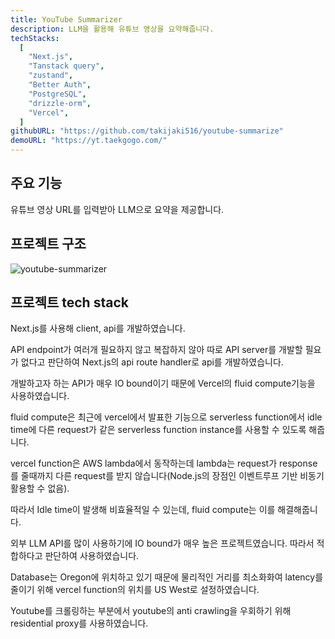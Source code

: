 ```yaml
---
title: YouTube Summarizer
description: LLM을 활용해 유튜브 영상을 요약해줍니다.
techStacks:
  [
    "Next.js",
    "Tanstack query",
    "zustand",
    "Better Auth",
    "PostgreSQL",
    "drizzle-orm",
    "Vercel",
  ]
githubURL: "https://github.com/takijaki516/youtube-summarize"
demoURL: "https://yt.taekgogo.com/"
---
```


## 주요 기능

유튜브 영상 URL를 입력받아 LLM으로 요약을 제공합니다.

## 프로젝트 구조

![youtube-summarizer](/images/youtube-summarizer.png)

## 프로젝트 tech stack

Next.js를 사용해 client, api를 개발하였습니다.

API endpoint가 여러개 필요하지 않고 복잡하지 않아 따로 API server를 개발할 필요가 없다고 판단하여 Next.js의 api route handler로 api를 개발하였습니다.

개발하고자 하는 API가 매우 IO bound이기 때문에 Vercel의 fluid compute기능을 사용하였습니다.

fluid compute은 최근에 vercel에서 발표한 기능으로 serverless function에서 idle time에 다른 request가 같은 serverless function instance를 사용할 수 있도록 해줍니다.

vercel function은 AWS lambda에서 동작하는데 lambda는 request가 response를 줄때까지 다른 request를 받지 않습니다(Node.js의 장점인 이벤트루프 기반 비동기 활용할 수 없음).

따라서 Idle time이 발생해 비효율적일 수 있는데, fluid compute는 이를 해결해줍니다.

외부 LLM API를 많이 사용하기에 IO bound가 매우 높은 프로젝트였습니다. 따라서 적합하다고 판단하여 사용하였습니다.

Database는 Oregon에 위치하고 있기 때문에 물리적인 거리를 최소화화여 latency를 줄이기 위해 vercel function의 위치를 US West로 설정하였습니다.

Youtube를 크롤링하는 부분에서 youtube의 anti crawling을 우회하기 위해 residential proxy를 사용하였습니다.
